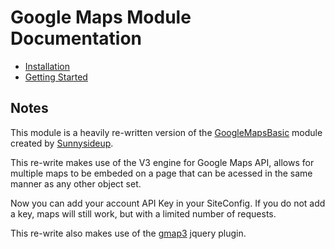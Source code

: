 # Google Maps Module Documentation

* [Installation](installation.md)
* [Getting Started](getting_started.md)

## Notes

This module is a heavily re-written version of the [GoogleMapsBasic](https://github.com/sunnysideup/silverstripe-googlemapbasic)
module created by [Sunnysideup](https://github.com/sunnysideup).

This re-write makes use of the V3 engine for Google Maps API, allows for
multiple maps to be embeded on a page that can be acessed in the same
manner as any other object set.

Now you can add your account API Key in your SiteConfig. If you do not add
a key, maps will still work, but with a limited number of requests.

This re-write also makes use of the [gmap3](http://gmap3.net/) jquery plugin.